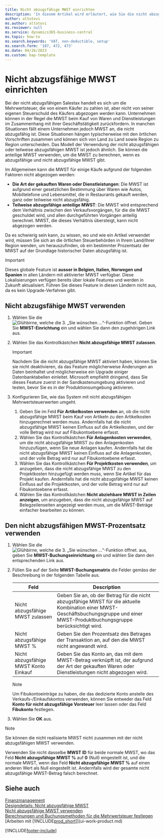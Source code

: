 ```yaml
---
title: Nicht abzugsfähige MWST einrichten
description: 'In diesem Artikel wird erläutert, wie Sie die nicht abzugsfähige MWST in Microsoft Dynamics 365 Business Central konfigurieren.'
author: altotovi
ms.author: altotovi
ms.reviewer: null
ms.service: dynamics365-business-central
ms.topic: how-to
ms.search.keywords: 'VAT, non-deductible, setup'
ms.search.form: '187, 472, 473'
ms.date: 04/26/2023
ms.custom: bap-template
---
```


# Nicht abzugsfähige MWST einrichten

Bei der nicht abzugsfähigen Salestax handelt es sich um die Mehrwertsteuer, die von einem Käufer zu zahlen ist, aber nicht von seiner eigenen Steuerschuld des Käufers abgezogen werden kann. Unternehmen können in der Regel die MWST beim Kauf von Waren und Dienstleistungen im Zusammenhang mit ihrer Geschäftstätigkeit zurückfordern. In manchen Situationen fällt einem Unternehmen jedoch MWST an, die nicht abzugsfähig ist. Diese Situationen hängen typischerweise mit den örtlichen Vorschriften zusammen und können sich von Land zu Land sowie Region zu Region unterscheiden. Das Modell der Verwendung der nicht abzugsfähigen oder teilweise abzugsfähigen MWST ist jedoch ähnlich. Sie können die anteilige MWST verwenden, um die MWST zu berechnen, wenn es abzugsfähige und nicht abzugsfähige MWST gibt.

Im Allgemeinen kann die MWST für einige Käufe aufgrund der folgenden Faktoren nicht abgezogen werden:

- **Die Art der gekauften Waren oder Dienstleistungen**: Die MWST ist aufgrund einer gesetzlichen Bestimmung über Waren wie Autos, Mobiltelefone und Lebensmittel, die in Restaurants gekauft werden, ganz oder teilweise nicht abzugsfähig.
- **Teilweise abzugsfähige anteilige MWST**: Die MWST wird entsprechend dem Verhältnis zwischen den Verkaufsvorgängen, für die die MWST geschuldet wird, und allen durchgeführten Vorgängen anteilig berechnet. MWST, die dieses Verhältnis übersteigt, kann nicht abgezogen werden.

Da es schwierig sein kann, zu wissen, wo und wie ein Artikel verwendet wird, müssen Sie sich an die örtlichen Steuerbehörden in Ihrem Land/Ihrer Region wenden, um herauszufinden, ob ein bestimmter Prozentsatz der MWST auf der Grundlage historischer Daten abzugsfähig ist. 

> [!IMPORTANT]
> Dieses globale Feature ist **ausser in Belgien, Italien, Norwegen und Spanien** in allen Ländern mit aktivierter MWST verfügbar. Diese Lokalisierungen verfügen bereits über lokale Features und werden in Zukunft aktualisiert. Führen Sie dieses Feature in diesen Ländern nicht aus, da es kein Upgrade-Verfahren gibt.

## Nicht abzugsfähige MWST verwenden

1. Wählen Sie die ![Glühbirne, welche die 3. „Sie wünschen ...“-Funktion öffnet.](media/ui-search/search_small.png "Wie möchten Sie weiter verfahren?") Geben Sie **MWST-Einrichtung** ein und wählen Sie dann den zugehörigen Link aus.
2. Wählen Sie das Kontrollkästchen **Nicht abzugsfähige MWST zulassen**.

    > [!IMPORTANT]
    > Nachdem Sie die nicht abzugsfähige MWST aktiviert haben, können Sie sie nicht deaktivieren, da das Feature möglicherweise Änderungen an Daten beinhaltet und möglicherweise ein Upgrade einiger Datenbanktabellen einleitet. Microsoft empfiehlt dringend, dass Sie dieses Feature zuerst in der Sandkastenumgebung aktivieren und testen, bevor Sie es in der Produktionsumgebung aktivieren.

3. Konfigurieren Sie, wie das System mit nicht abzugsfähigen Mehrwertsteuerwerten umgeht.

    1. Geben Sie im Feld **Für Artikelkosten verwenden** an, ob die nicht abzugsfähige MWST beim Kauf von Artikeln zu den Artikelkosten hinzugerechnet werden muss. Andernfalls hat die nicht abzugsfähige MWST keinen Einfluss auf die Artikelkosten, und der volle Betrag wird nur auf Fibukontoebene erfasst.
    2. Wählen Sie das Kontrollkästchen **Für Anlagenkosten verwenden**, um die nicht abzugsfähige MWST zu den Anlagenkosten hinzuzufügen, wenn Sie neue Anlagen kaufen. Andernfalls hat die nicht abzugsfähige MWST keinen Einfluss auf die Anlagenkosten, und der volle Betrag wird nur auf Fibukontoebene erfasst.
    3. Wählen Sie das Kontrollkästchen **Für Projektkosten verwenden**, um anzugeben, dass die nicht abzugsfähige MWST zu den Projektkosten hinzugefügt werden muss, wenn Sie Artikel für das Projekt kaufen. Andernfalls hat die nicht abzugsfähige MWST keinen Einfluss auf die Projektkosten, und der volle Betrag wird nur auf Fibukontoebene erfasst.
    4. Wählen Sie das Kontrollkästchen **Nicht abziehbare MWST in Zeilen anzeigen**, um anzugeben, dass die nicht abzugsfähige MWST auf Belegzeilenseiten angezeigt werden muss, um die MWST-Beträge einfacher bearbeiten zu können.

## Den nicht abzugsfähigen MWST-Prozentsatz verwenden

1. Wählen Sie die ![Glühbirne, welche die 3. „Sie wünschen ...“-Funktion öffnet.](media/ui-search/search_small.png "Wie möchten Sie weiter verfahren?") aus, geben Sie **MWST-Buchungseinrichtung** ein und wählen Sie dann den entsprechenden Link aus.
2. Füllen Sie auf der Seite **MWST-Buchungsmatrix** die Felder gemäss der Beschreibung in der folgenden Tabelle aus.

    | Feld | Description |
    |-------|-------------|
    | Nicht abzugsfähige MWST zulassen | Geben Sie an, ob der Betrag für die nicht abzugsfähige MWST für die aktuelle Kombination einer MWST-Geschäftsbuchungsgruppe und einer MWST-Produktbuchungsgruppe berücksichtigt wird. |
    | Nicht abzugsfähige MWST % | Geben Sie den Prozentsatz des Betrages der Transaktion an, auf den die MWST nicht angewandt wird. |
    | Nicht abzugsfähige MWST Konto Einkauf | Geben Sie das Konto an, das mit dem MWST-Betrag verknüpft ist, der aufgrund der Art der gekauften Waren oder Dienstleistungen nicht abgezogen wird. |

    > [!NOTE]
    > Um Fibukontoeinträge zu haben, die das dedizierte Konto anstelle des Verkaufs-/Einkaufskontos verwenden, können Sie entweder das Feld **Konto für nicht abzugsfähige Vorsteuer** leer lassen oder das Feld **Fibukonto** festlegen.

3. Wählen Sie **OK** aus.

> [!NOTE]
> Sie können die nicht realisierte MWST nicht zusammen mit der nicht abzugsfähigen MWST verwenden.
>
> Verwenden Sie nicht dasselbe **MWST ID** für beide normale MWST, wo das Feld **Nicht abzugsfähige MWST %** auf **0** (Null) eingestellt ist, und die normale MWST, wenn das Feld **Nicht abzugsfähige MWST %** auf einen anderen Wert als Null eingestellt ist. Andernfalls wird der gesamte nicht abzugsfähige MWST-Betrag falsch berechnet.

## Siehe auch 

[Finanzmanagement](finance.md)  
[Designdetails: Nicht abzugsfähige MWST](design-details-nondeductible-vat.md)  
[Nicht abzugsfähige MWST verwenden](finance-how-use-non-deductible-vat.md)  
[Berechnungen und Buchungsmethoden für die Mehrwertsteuer festlegen](finance-setup-vat.md)  
[Arbeiten mit [!INCLUDE[prod_short](includes/prod_short.md)]](ui-work-product.md)  

[!INCLUDE[footer-include](includes/footer-banner.md)]
